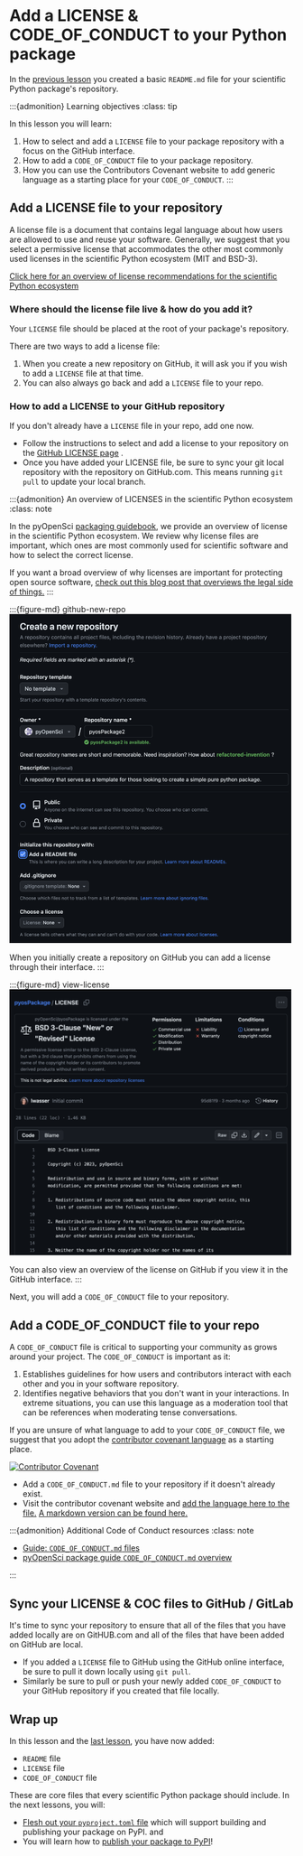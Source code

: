 # Add a LICENSE & CODE_OF_CONDUCT to your Python package

In the [previous lesson](2-add-readme) you created a basic `README.md` file for your scientific Python package's repository.

:::{admonition} Learning objectives
:class: tip

In this lesson you will learn:

1. How to select and add a `LICENSE` file to your package repository with a focus on the GitHub interface.
2. How to add a `CODE_OF_CONDUCT` file to your package repository.
3. How you can use the Contributors Covenant website to add generic language as a starting place for your `CODE_OF_CONDUCT`.
:::

<!--
NOTE: in this case if they add a license on github they will want to pull those changes down.

So in the previous lesson we should have them add the readme, then commit the readme and push to github main branch.

TODO: be sure to ask them to add a link to both their license and their COC in this lesson -->

## Add a LICENSE file to your repository

A license file is a document that contains legal language about how users are allowed to use and reuse your software. Generally, we suggest that you select a permissive license that accommodates the other most commonly used licenses in the scientific Python ecosystem (MIT and BSD-3).

[Click here for an overview of license recommendations for the scientific Python ecosystem](../documentation/repository-files/license-files.html#use-open-permissive-licenses-when-possible)

### Where should the license file live & how do you add it?

Your `LICENSE` file should be placed at the root of your package's repository.

There are two ways to add a license file:

1. When you create a new repository on GitHub, it will ask you if you wish to add a `LICENSE` file at that time.
2. You can also always go back and add a `LICENSE` file to your repo.

### How to add a LICENSE to your GitHub repository

If you don't already have a `LICENSE` file in your repo, add one now.

* Follow the instructions to select and add a license to your repository on the [<i class="fa-brands fa-github"></i> GitHub LICENSE page]( https://docs.github.com/en/communities/setting-up-your-project-for-healthy-contributions/adding-a-license-to-a-repository) .
* Once you have added your LICENSE file, be sure to sync your git local repository with the repository on GitHub.com. This means running `git pull` to update your local branch.

:::{admonition} An overview of LICENSES in the scientific Python ecosystem
:class: note

In the pyOpenSci [packaging guidebook](../documentation/repository-files/license-files.html), we provide an overview of license in the scientific Python ecosystem. We review why license files are important, which ones are most commonly used for scientific software and how to select the correct license.

If you want a broad overview of why licenses are important for protecting open source software, [check out this blog post that overviews the legal side of things.](https://opensource.guide/legal/#just-give-me-the-tldr-on-what-i-need-to-protect-my-project)
:::

:::{figure-md} github-new-repo
<img src="../images/tutorials/github-new-repo.png" alt="Add alt " width="500px">

When you initially create a repository on GitHub you can add a license
through their interface.
:::


:::{figure-md} view-license
<img src="../images/tutorials/view-license-github.png" alt="Add alt " width="500px">

You can also view an overview of the license on GitHub if you view it in the GitHub interface.
:::

Next, you will add a `CODE_OF_CONDUCT` file to your repository.

## Add a CODE_OF_CONDUCT file to your repo

A `CODE_OF_CONDUCT` file is critical to supporting your community as
grows around your project. The `CODE_OF_CONDUCT` is important as it:
1. Establishes guidelines for how users and contributors interact with each other and you in your software repository.
2. Identifies negative behaviors that you don't want in your interactions. In extreme situations, you can use this language as a moderation tool that can be references when moderating tense conversations.

If you are unsure of what language to add to your `CODE_OF_CONDUCT`
file, we suggest that you adopt the [contributor covenant language](https://www.contributor-covenant.org/version/2/1/code_of_conduct/) as a starting place.

[![Contributor Covenant](https://img.shields.io/badge/Contributor%20Covenant-2.1-4baaaa.svg)](#)

* Add a `CODE_OF_CONDUCT.md` file to your repository if it doesn't
already exist.
* Visit the contributor covenant website and [add the language here to the file.](https://www.contributor-covenant.org/version/2/1/code_of_conduct/) [A markdown version can be found here.](https://www.contributor-covenant.org/version/2/1/code_of_conduct/code_of_conduct.md)


:::{admonition} Additional Code of Conduct resources
:class: note

* [<i class="fa-brands fa-github"></i> Guide: `CODE_OF_CONDUCT.md` files](https://docs.github.com/en/communities/setting-up-your-project-for-healthy-contributions/adding-a-code-of-conduct-to-your-project)
* [pyOpenSci package guide `CODE_OF_CONDUCT.md` overview](https://www.pyopensci.org/python-package-guide/documentation/repository-files/code-of-conduct-file.html)

:::

## <i class="fa-solid fa-arrows-rotate"></i> Sync your LICENSE & COC files to GitHub / GitLab

It's time to sync your repository to ensure that all of the files that you have added locally are on GitHUB.com and all of the files that have been added on GitHub are local.

* If you added a `LICENSE` file to GitHub using the GitHub online interface, be sure to pull it down locally using `git pull`.
* Similarly be sure to pull or push your newly added `CODE_OF_CONDUCT` to your GitHub repository if you created that file locally.

## <i class="fa-solid fa-hands-bubbles"></i> Wrap up

In this lesson and the [last lesson](2-add-readme), you have now added:

* `README` file
* `LICENSE` file
* `CODE_OF_CONDUCT` file

These are core files that every scientific Python package should include. In the next lessons, you will:
* [Flesh out your `pyproject.toml` file](5-pyproject-toml) which will support building and publishing your package on PyPI. and
* You will learn how to [publish your package to PyPI](6-publish-pypi)!

